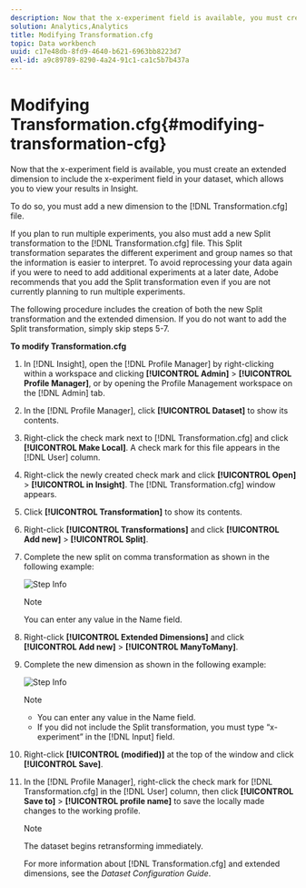 ```yaml
---
description: Now that the x-experiment field is available, you must create an extended dimension to include the x-experiment field in your dataset, which allows you to view your results in Insight.
solution: Analytics,Analytics
title: Modifying Transformation.cfg
topic: Data workbench
uuid: c17e48db-8fd9-4640-b621-6963bb8223d7
exl-id: a9c89789-8290-4a24-91c1-ca1c5b7b437a
---
```

# Modifying Transformation.cfg{#modifying-transformation-cfg}

Now that the x-experiment field is available, you must create an extended dimension to include the x-experiment field in your dataset, which allows you to view your results in Insight.

To do so, you must add a new dimension to the [!DNL Transformation.cfg] file.

If you plan to run multiple experiments, you also must add a new Split transformation to the [!DNL Transformation.cfg] file. This Split transformation separates the different experiment and group names so that the information is easier to interpret. To avoid reprocessing your data again if you were to need to add additional experiments at a later date, Adobe recommends that you add the Split transformation even if you are not currently planning to run multiple experiments.

The following procedure includes the creation of both the new Split transformation and the extended dimension. If you do not want to add the Split transformation, simply skip steps 5-7.

**To modify Transformation.cfg** 

1. In [!DNL Insight], open the [!DNL Profile Manager] by right-clicking within a workspace and clicking **[!UICONTROL Admin]** > **[!UICONTROL Profile Manager]**, or by opening the Profile Management workspace on the [!DNL Admin] tab.
1. In the [!DNL Profile Manager], click **[!UICONTROL Dataset]** to show its contents.
1. Right-click the check mark next to [!DNL Transformation.cfg] and click **[!UICONTROL Make Local]**. A check mark for this file appears in the [!DNL User] column.
1. Right-click the newly created check mark and click **[!UICONTROL Open]** > **[!UICONTROL in Insight]**. The [!DNL Transformation.cfg] window appears.
1. Click **[!UICONTROL Transformation]** to show its contents.
1. Right-click **[!UICONTROL Transformations]** and click **[!UICONTROL Add new]** > **[!UICONTROL Split]**.
1. Complete the new split on comma transformation as shown in the following example:

   ![Step Info](assets/New_split_transformation.png)

   >[!NOTE]
   >
   >You can enter any value in the Name field.

1. Right-click **[!UICONTROL Extended Dimensions]** and click **[!UICONTROL Add new]** > **[!UICONTROL ManyToMany]**.
1. Complete the new dimension as shown in the following example:

   ![Step Info](assets/New_Dimension_controlled_experiment_groups.png)
   
   >[!NOTE]
   >
   >* You can enter any value in the Name field. 
   >* If you did not include the Split transformation, you must type “x-experiment” in the [!DNL Input] field. 

1. Right-click **[!UICONTROL (modified)]** at the top of the window and click **[!UICONTROL Save]**.
1. In the [!DNL Profile Manager], right-click the check mark for [!DNL Transformation.cfg] in the [!DNL User] column, then click **[!UICONTROL Save to]** > **[!UICONTROL profile name]** to save the locally made changes to the working profile.

   >[!NOTE]
   >
   >The dataset begins retransforming immediately.

   For more information about [!DNL Transformation.cfg] and extended dimensions, see the *Dataset Configuration Guide*.
